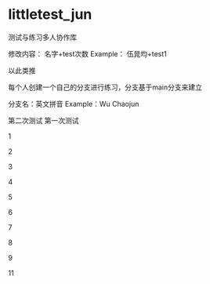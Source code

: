 # littletest_jun
测试与练习多人协作库

修改内容：
名字+test次数
Example：
伍晁均+test1

以此类推

每个人创建一个自己的分支进行练习，分支基于main分支来建立

分支名：英文拼音
Example：Wu Chaojun

第二次测试
第一次测试

1

2

3

4

5

6

7

8

9

11
